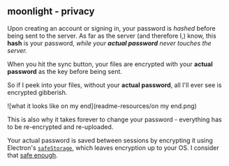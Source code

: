 ## moonlight - privacy
Upon creating an account or signing in, your password is *hashed* before being sent to the server. 
As far as the server (and therefore I,) know, this **hash** is your password, *while your **actual password** never touches the server.*

When you hit the sync button, your files are encrypted with your **actual password** as the key before being sent. 

So if I peek into your files, without your **actual password**, all I'll ever see is encrypted gibberish.

![what it looks like on my end](readme-resources/on my end.png)

This is also why it takes forever to change your password - everything has to be re-encrypted and re-uploaded.

Your actual password is saved between sessions by encrypting it using Electron's [`safeStorage`](https://www.electronjs.org/docs/latest/api/safe-storage), which leaves encryption up to your OS. I consider that [safe enough](https://stackoverflow.com/questions/72951071/is-electrons-safestorage-for-passwords-and-login-credentials). 